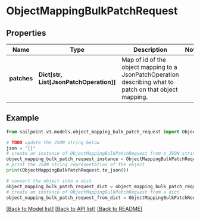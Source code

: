 # ObjectMappingBulkPatchRequest


## Properties

Name | Type | Description | Notes
------------ | ------------- | ------------- | -------------
**patches** | **Dict[str, List[JsonPatchOperation]]** | Map of id of the object mapping to a JsonPatchOperation describing what to patch on that object mapping. | 

## Example

```python
from sailpoint.v3.models.object_mapping_bulk_patch_request import ObjectMappingBulkPatchRequest

# TODO update the JSON string below
json = "{}"
# create an instance of ObjectMappingBulkPatchRequest from a JSON string
object_mapping_bulk_patch_request_instance = ObjectMappingBulkPatchRequest.from_json(json)
# print the JSON string representation of the object
print(ObjectMappingBulkPatchRequest.to_json())

# convert the object into a dict
object_mapping_bulk_patch_request_dict = object_mapping_bulk_patch_request_instance.to_dict()
# create an instance of ObjectMappingBulkPatchRequest from a dict
object_mapping_bulk_patch_request_from_dict = ObjectMappingBulkPatchRequest.from_dict(object_mapping_bulk_patch_request_dict)
```
[[Back to Model list]](../README.md#documentation-for-models) [[Back to API list]](../README.md#documentation-for-api-endpoints) [[Back to README]](../README.md)


